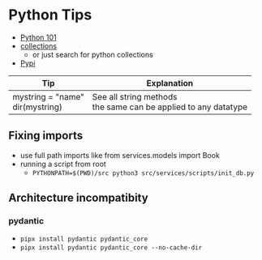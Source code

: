# Python Tips

- [Python 101](https://python101.pythonlibrary.org/index.html)
- [collections](https://docs.python.org/3/library/collections.html)
  - or just search for python collections
- [Pypi](https://pypi.org/)

Tip | Explanation |
---------|----------|
 mystring = "name"<br/> dir(mystring) | See all string methods <br/> the same can be applied to any datatype |

## Fixing imports

- use full path imports like from services.models import Book
- running a script from root
  - `PYTHONPATH=$(PWD)/src python3 src/services/scripts/init_db.py`

## Architecture incompatibity

### pydantic

- `pipx install pydantic pydantic_core`
- `pipx install pydantic pydantic_core --no-cache-dir`
